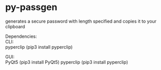 # py-passgen
generates a secure password with length specified and copies it to your clipboard

Dependencies:  
CLI:  
pyperclip (pip3 install pyperclip) 

GUI:  
PyQt5 (pip3 install PyQt5) 
pyperclip (pip3 install pyperclip)
